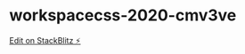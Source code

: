 # workspacecss-2020-cmv3ve

[Edit on StackBlitz ⚡️](https://stackblitz.com/edit/workspacecss-2020-cmv3ve)